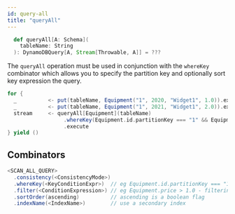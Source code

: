 ```yaml
---
id: query-all
title: "queryAll"
---
```


```scala
  def queryAll[A: Schema](
    tableName: String
  ): DynamoDBQuery[A, Stream[Throwable, A]] = ???
```

The `queryAll` operation must be used in conjunction with the `whereKey` combinator which allows you to specify the partition key and optionally sort key expression the query.

```scala
for {
  _          <- put(tableName, Equipment("1", 2020, "Widget1", 1.0)).execute
  _          <- put(tableName, Equipment("1", 2021, "Widget1", 2.0)).execute
  stream     <- queryAll[Equipment](tableName)
                  .whereKey(Equipment.id.partitionKey === "1" && Equipment.year.sortKey > 2020)
                  .execute
} yield ()
```

## Combinators

```scala
<SCAN_ALL_QUERY>
  .consistency(<ConsistencyMode>)
  .whereKey(<KeyConditionExpr>)  // eg Equipment.id.partitionKey === "1" && Equipment.year.sortKey > 2020
  .filter(<ConditionExpression>) // eg Equipment.price > 1.0 - filtering is done server side AFTER the scan
  .sortOrder(ascending)          // ascending is a boolean flag 
  .indexName(<IndexName>)        // use a secondary index    
```